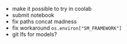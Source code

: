 
- make it possible to try in coolab
- submit notebook
- fix paths concat madness
- fix workaround `os.environ["SM_FRAMEWORK"]`
- git lfs for models?
